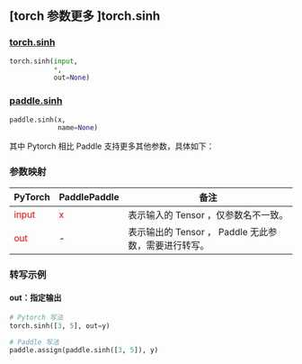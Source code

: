 ## [torch 参数更多 ]torch.sinh
### [torch.sinh](https://pytorch.org/docs/stable/generated/torch.sinh.html?highlight=sinh#torch.sinh)

```python
torch.sinh(input,
           *,
           out=None)
```

### [paddle.sinh](https://www.paddlepaddle.org.cn/documentation/docs/zh/api/paddle/sinh_cn.html#sinh)

```python
paddle.sinh(x,
            name=None)
```

其中 Pytorch 相比 Paddle 支持更多其他参数，具体如下：
### 参数映射
| PyTorch       | PaddlePaddle | 备注                                                   |
| ------------- | ------------ | ------------------------------------------------------ |
| <font color='red'> input </font> | <font color='red'> x </font> | 表示输入的 Tensor ，仅参数名不一致。  |
| <font color='red'> out </font> | -  | 表示输出的 Tensor ， Paddle 无此参数，需要进行转写。    |


### 转写示例
#### out：指定输出
```python
# Pytorch 写法
torch.sinh([3, 5], out=y)

# Paddle 写法
paddle.assign(paddle.sinh([3, 5]), y)
```
